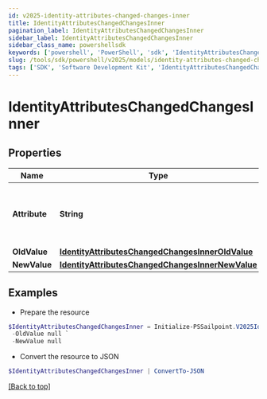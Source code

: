 ```yaml
---
id: v2025-identity-attributes-changed-changes-inner
title: IdentityAttributesChangedChangesInner
pagination_label: IdentityAttributesChangedChangesInner
sidebar_label: IdentityAttributesChangedChangesInner
sidebar_class_name: powershellsdk
keywords: ['powershell', 'PowerShell', 'sdk', 'IdentityAttributesChangedChangesInner', 'V2025IdentityAttributesChangedChangesInner'] 
slug: /tools/sdk/powershell/v2025/models/identity-attributes-changed-changes-inner
tags: ['SDK', 'Software Development Kit', 'IdentityAttributesChangedChangesInner', 'V2025IdentityAttributesChangedChangesInner']
---
```



# IdentityAttributesChangedChangesInner

## Properties

Name | Type | Description | Notes
------------ | ------------- | ------------- | -------------
**Attribute** | **String** | The name of the identity attribute that changed. | [required]
**OldValue** | [**IdentityAttributesChangedChangesInnerOldValue**](identity-attributes-changed-changes-inner-old-value) |  | [optional] 
**NewValue** | [**IdentityAttributesChangedChangesInnerNewValue**](identity-attributes-changed-changes-inner-new-value) |  | [optional] 

## Examples

- Prepare the resource
```powershell
$IdentityAttributesChangedChangesInner = Initialize-PSSailpoint.V2025IdentityAttributesChangedChangesInner  -Attribute department `
 -OldValue null `
 -NewValue null
```

- Convert the resource to JSON
```powershell
$IdentityAttributesChangedChangesInner | ConvertTo-JSON
```


[[Back to top]](#) 


